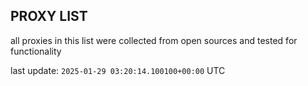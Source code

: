 ## PROXY LIST

all proxies in this list were collected from open sources and tested for functionality

last update: `2025-01-29 03:20:14.100100+00:00` UTC